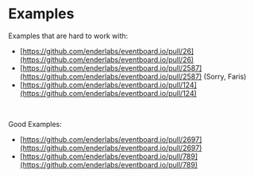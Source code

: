 # Examples

Examples that are hard to work with:

*  [https://github.com/enderlabs/eventboard.io/pull/26](https://github.com/enderlabs/eventboard.io/pull/26)
*  [https://github.com/enderlabs/eventboard.io/pull/2587](https://github.com/enderlabs/eventboard.io/pull/2587)
   (Sorry, Faris)
*  [https://github.com/enderlabs/eventboard.io/pull/124](https://github.com/enderlabs/eventboard.io/pull/124)

<br>

Good Examples:

*  [https://github.com/enderlabs/eventboard.io/pull/2697](https://github.com/enderlabs/eventboard.io/pull/2697)
*  [https://github.com/enderlabs/eventboard.io/pull/789](https://github.com/enderlabs/eventboard.io/pull/789)
